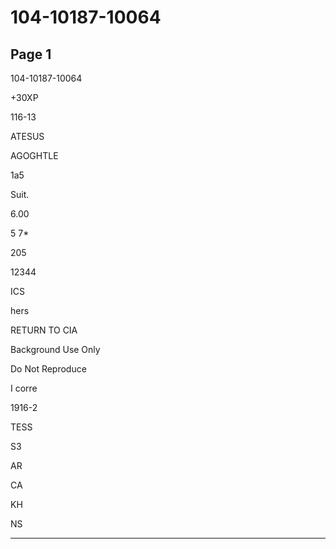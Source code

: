 # 104-10187-10064

## Page 1

104-10187-10064

+30XP

116-13

ATESUS

AGOGHTLE

1a5

Suit.

6.00

5 7*

205

12344

ICS

hers

RETURN TO CIA

Background Use Only

Do Not Reproduce

I corre

1916-2

TESS

S3

AR

CA

KH

NS

---

